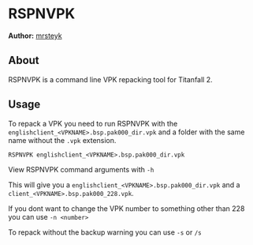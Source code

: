 # RSPNVPK

**Author:** [mrsteyk](https://github.com/mrsteyk)

## About

RSPNVPK is a command line VPK repacking tool for Titanfall 2.

## Usage

To repack a VPK you need to run RSPNVPK with the `englishclient_<VPKNAME>.bsp.pak000_dir.vpk` and a folder with the same name without the `.vpk` extension.

```
RSPNVPK englishclient_<VPKNAME>.bsp.pak000_dir.vpk
```

View RSPNVPK command arguments with `-h`

This will give you a `englishclient_<VPKNAME>.bsp.pak000_dir.vpk` and a `client_<VPKNAME>.bsp.pak000_228.vpk`.

If you dont want to change the VPK number to something other than 228 you can use `-n <number>`

To repack without the backup warning you can use `-s` or `/s`
